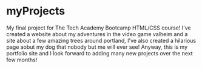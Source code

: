 # myProjects
My final project for The Tech Academy Bootcamp HTML/CSS course!
I've created a website about my adventures in the video game valheim and a site about a few amazing trees around portland,
I've also created a hilarious page aobut my dog that nobody but me will ever see!
Anyway, this is my portfolio site and I look forward to adding many new projects over the next few months!
